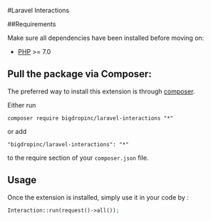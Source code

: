 #Laravel Interactions

##Requirements

Make sure all dependencies have been installed before moving on:

* [PHP](http://php.net/manual/en/install.php) >= 7.0

Pull the package via Composer:
------------

The preferred way to install this extension is through [composer](http://getcomposer.org/download/).

Either run

```
composer require bigdropinc/laravel-interactions "*"
```

or add

```
"bigdropinc/laravel-interactions": "*"
```

to the require section of your `composer.json` file.


Usage
-----

Once the extension is installed, simply use it in your code by  :

```php
Interaction::run(request()->all());
